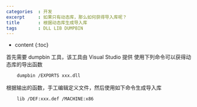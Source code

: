 ```yaml
---
categories  : 开发
excerpt     : 如果只有动态库，那么如何获得导入库呢？
title       : 根据动态库生成导入库
tags        : DLL LIB DUMPBIN
---
```


* content
{:toc}

首先需要 dumpbin 工具，该工具由 Visual Studio 提供
使用下列命令可以获得动态库的导出函数
```bash
    dumpbin /EXPORTS xxx.dll
```
根据输出的函数，手工编辑定义文件，然后使用如下命令生成导入库
```bash
    lib /DEF:xxx.def /MACHINE:x86
```
